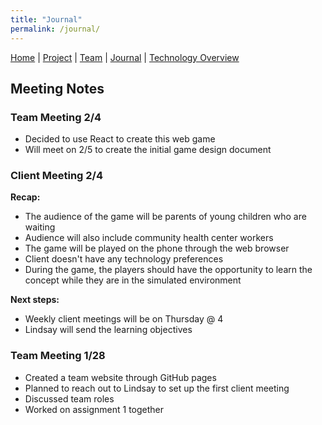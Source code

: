 ```yaml
---
title: "Journal"
permalink: /journal/
---
```


[Home](/ChildSafetyGame/) | [Project](/ChildSafetyGame/project) | [Team](/ChildSafetyGame/team) | [Journal](/ChildSafetyGame/journal) | [Technology Overview](/ChildSafetyGame/technology) 

## Meeting Notes

### Team Meeting 2/4

- Decided to use React to create this web game
- Will meet on 2/5 to create the initial game design document

### Client Meeting 2/4

**Recap:**

- The audience of the game will be parents of young children who are waiting
- Audience will also include community health center workers
- The game will be played on the phone through the web browser
- Client doesn't have any technology preferences
- During the game, the players should have the opportunity to learn the concept while they are in the simulated environment

**Next steps:**

- Weekly client meetings will be on Thursday @ 4
- Lindsay will send the learning objectives


### Team Meeting 1/28

- Created a team website through GitHub pages
- Planned to reach out to Lindsay to set up the first client meeting
- Discussed team roles
- Worked on assignment 1 together